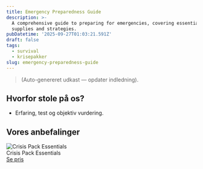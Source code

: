 ```yaml
---
title: Emergency Preparedness Guide
description: >-
  A comprehensive guide to preparing for emergencies, covering essential
  supplies and strategies.
pubDatetime: '2025-09-27T01:03:21.591Z'
draft: false
tags:
  - survival
  - krisepakker
slug: emergency-preparedness-guide
---
```

> (Auto-genereret udkast — opdater indledning).

## Hvorfor stole på os?
- Erfaring, test og objektiv vurdering.

## Vores anbefalinger


<!-- Auto: Affiliate-kort fra Products/SKUs -->

<div class="aff-card"><img src="abstract_15.png (https://v5.airtableusercontent.com/v3/u/45/45/1758945600000/eBBWzRFgEe65XFBoR-3NxA/JtuyrrIguCNBTQCzJjeWT5IvgJyltm6x5nmBIrc_FYx__3Yt_H0uLtfXkULBtp0Hk6knGO2wdY-cp92Wc-VBiUoiKAEeZ6yBZ6FYagXOlnIfyGETcvHXqGYfmFgswPsRrcpJnZT-gtZZ2UygfRlyuEQO5Kmlndl4PlfKY7CIRds/q9N0XwySKF3Lh_EYoXdDnB4e__WXI9o-gIWvjwbFdPo)" alt="Crisis Pack Essentials" class="aff-card__img" /><div class="aff-card__meta"><div class="aff-card__title">Crisis Pack Essentials</div><a class="aff-btn" href="https://affiliate.homeessentialsee62.com/deal789?utm_source=klartilalt&utm_medium=affiliate&subid=emergency-preparedness-guide-2025-09-27" rel="sponsored nofollow noopener" target="_blank">Se pris</a></div></div>

